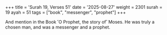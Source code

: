 +++
title = 'Surah 19, Verses 51'
date = '2025-08-27'
weight = 2301
surah = 19
ayah = 51
tags = ["book", "messenger", "prophet"]
+++

And mention in the Book ˹O Prophet, the story of˺ Moses. He was truly a chosen man, and was a messenger and a prophet.